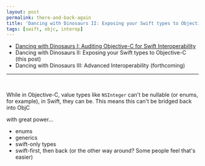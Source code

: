 ```yaml
---
layout: post
permalink: there-and-back-again
title: 'Dancing with Dinosaurs II: Exposing your Swift types to Objective-C'
tags: [swift, objc, interop]
---
```


- [Dancing with Dinosaurs I: Auditing Objective-C for Swift Interoperability](/objc-swift-interop-auditing)
- Dancing with Dinosaurs II: Exposing your Swift types to Objective-C (this post)
- Dancing with Dinosaurs III: Advanced Interoperability (forthcoming)

---
<br />

While in Objective-C, value types like `NSInteger` can't be nullable (or enums,
for example), in Swift, they can be. This means this can't be bridged back into
ObjC

with great power...

- enums
- generics
- swift-only types
- swift-first, then back (or the other way around? Some people feel that's
easier)
